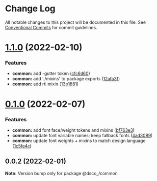 # Change Log

All notable changes to this project will be documented in this file.
See [Conventional Commits](https://conventionalcommits.org) for commit guidelines.

# [1.1.0](https://github.com/code-dot-org/dsco_/compare/@dsco_/common@0.1.0...@dsco_/common@1.1.0) (2022-02-10)

### Features

- **common:** add -gutter token ([cfc6d60](https://github.com/code-dot-org/dsco_/commit/cfc6d60d7e1fc0a2cf94a923435d3a05ab70860c))
- **common:** add './mixins' to package exports ([12afa3f](https://github.com/code-dot-org/dsco_/commit/12afa3f8667b95337769d94e3354dca143c4e782))
- **common:** add rtl mixin ([13b1881](https://github.com/code-dot-org/dsco_/commit/13b188105ed32d5ffc0f572943e2832d03bae294))

# [0.1.0](https://github.com/code-dot-org/dsco_/compare/@dsco_/common@0.0.2...@dsco_/common@0.1.0) (2022-02-07)

### Features

- **common:** add font face/weight tokens and mixins ([bf763e3](https://github.com/code-dot-org/dsco_/commit/bf763e3dd78022aabb001be5754fdf0f3a1a14ae))
- **common:** update font variable names; keep fallback fonts ([4ad3089](https://github.com/code-dot-org/dsco_/commit/4ad308964b8b84bb0ac1feab8d87eb0e00010aa0))
- **common:** update font weights + mixins to match design language ([1c5fe4c](https://github.com/code-dot-org/dsco_/commit/1c5fe4cd260e203798cea2c5da564943c7fb8861))

## 0.0.2 (2022-02-01)

**Note:** Version bump only for package @dsco\_/common
